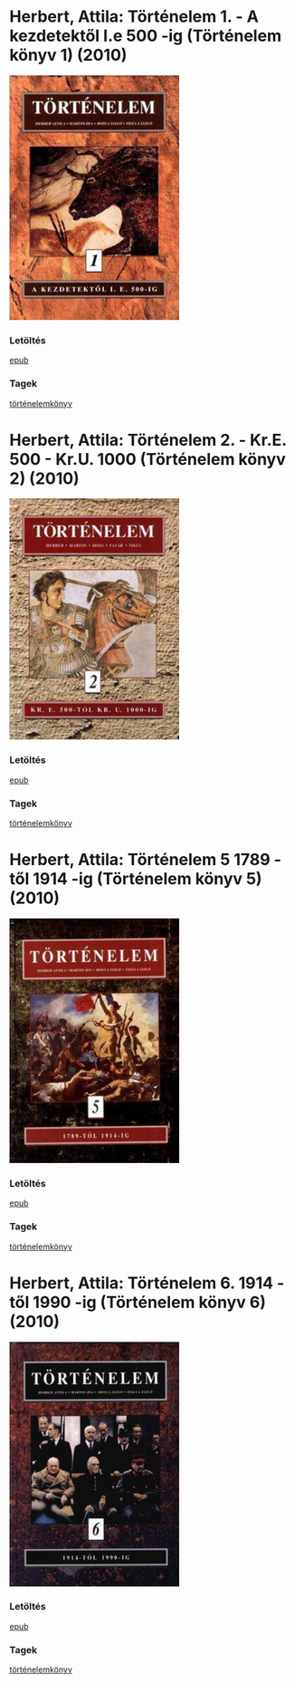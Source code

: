 # <a name="id_765">Herbert, Attila: Történelem 1. - A kezdetektől I.e 500 -ig (Történelem könyv 1) (2010)</a>
<img src="https://github.com/BercziSandor/calibre_lib/raw/main/main/Herbert%2C%20Attila/Tortenelem%201.%20-%20A%20kezdetektol%20I.e%205%20%28765%29/cover.jpg" alt="cover" width="300"/>

### Letöltés
[epub](https://github.com/BercziSandor/calibre_lib/raw/main/main/Herbert%2C%20Attila/Tortenelem%201.%20-%20A%20kezdetektol%20I.e%205%20%28765%29/Tortenelem%201.%20-%20A%20kezdetektol%20I%20-%20Herbert%2C%20Attila.epub)

### Tagek
[történelemkönyv](https://github.com/berczisandor/calibre_lib/blob/main/main/_tags/t%c3%b6rt%c3%a9nelemk%c3%b6nyv.md)

# <a name="id_766">Herbert, Attila: Történelem 2. - Kr.E. 500 - Kr.U. 1000 (Történelem könyv 2) (2010)</a>
<img src="https://github.com/BercziSandor/calibre_lib/raw/main/main/Herbert%2C%20Attila/Tortenelem%202.%20-%20Kr.E.%20500%20-%20Kr.U.%201%20%28766%29/cover.jpg" alt="cover" width="300"/>

### Letöltés
[epub](https://github.com/BercziSandor/calibre_lib/raw/main/main/Herbert%2C%20Attila/Tortenelem%202.%20-%20Kr.E.%20500%20-%20Kr.U.%201%20%28766%29/Tortenelem%202.%20-%20Kr.E.%20500%20-%20Kr.%20-%20Herbert%2C%20Attila.epub)

### Tagek
[történelemkönyv](https://github.com/berczisandor/calibre_lib/blob/main/main/_tags/t%c3%b6rt%c3%a9nelemk%c3%b6nyv.md)

# <a name="id_767">Herbert, Attila: Történelem 5 1789 -től 1914 -ig (Történelem könyv 5) (2010)</a>
<img src="https://github.com/BercziSandor/calibre_lib/raw/main/main/Herbert%2C%20Attila/Tortenelem%205%201789%20-tol%201914%20-ig%20%28767%29/cover.jpg" alt="cover" width="300"/>

### Letöltés
[epub](https://github.com/BercziSandor/calibre_lib/raw/main/main/Herbert%2C%20Attila/Tortenelem%205%201789%20-tol%201914%20-ig%20%28767%29/Tortenelem%205%201789%20-tol%201914%20-ig%20-%20Herbert%2C%20Attila.epub)

### Tagek
[történelemkönyv](https://github.com/berczisandor/calibre_lib/blob/main/main/_tags/t%c3%b6rt%c3%a9nelemk%c3%b6nyv.md)

# <a name="id_768">Herbert, Attila: Történelem 6. 1914 -től 1990 -ig (Történelem könyv 6) (2010)</a>
<img src="https://github.com/BercziSandor/calibre_lib/raw/main/main/Herbert%2C%20Attila/Tortenelem%206.%201914%20-tol%201990%20-ig%20%28768%29/cover.jpg" alt="cover" width="300"/>

### Letöltés
[epub](https://github.com/BercziSandor/calibre_lib/raw/main/main/Herbert%2C%20Attila/Tortenelem%206.%201914%20-tol%201990%20-ig%20%28768%29/Tortenelem%206.%201914%20-tol%201990%20-i%20-%20Herbert%2C%20Attila.epub)

### Tagek
[történelemkönyv](https://github.com/berczisandor/calibre_lib/blob/main/main/_tags/t%c3%b6rt%c3%a9nelemk%c3%b6nyv.md)

